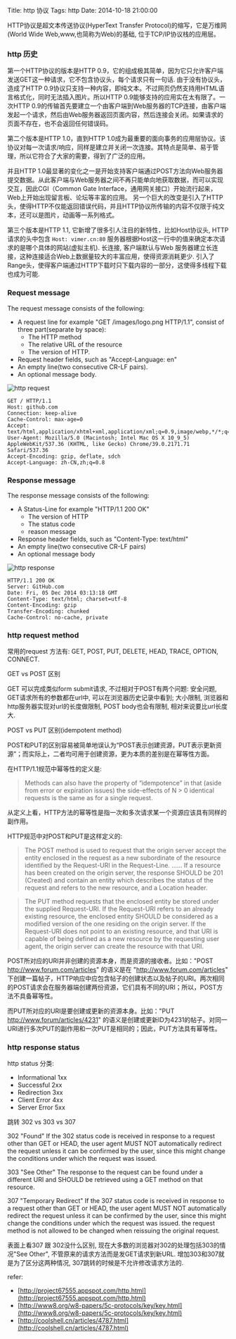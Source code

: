 Title: http 协议
Tags: http
Date: 2014-10-18 21:00:00

HTTP协议是超文本传送协议(HyperText Transfer Protocol)的缩写，它是万维网(World Wide Web,www,也简称为Web)的基础, 位于TCP/IP协议栈的应用层。

### http 历史

第一个HTTP协议的版本是HTTP 0.9，它的组成极其简单，因为它只允许客户端发送GET这一种请求，它不包含协议头，每个请求只有一句话. 由于没有协议头，造成了HTTP 0.9协议只支持一种内容，即纯文本。不过网页仍然支持用HTML语言格式化，同时无法插入图片。所以HTTP 0.9能够支持的应用实在太有限了。一次HTTP 0.9的传输首先要建立一个由客户端到Web服务器的TCP连接，由客户端发起一个请求，然后由Web服务器返回页面内容，然后连接会关闭。如果请求的页面不存在，也不会返回任何错误码。

第二个版本是HTTP 1.0，直到HTTP 1.0成为最重要的面向事务的应用层协议。该协议对每一次请求/响应，同样是建立并关闭一次连接。其特点是简单、易于管理，所以它符合了大家的需要，得到了广泛的应用。

并且HTTP 1.0最显著的变化之一是开始支持客户端通过POST方法向Web服务器提交数据。从此客户端与Web服务器之间不再只能单向地获取数据，而可以实现交互，因此CGI（Common Gate Interface，通用网关接口）开始流行起来，Web上开始出现留言板、论坛等丰富的应用。
另一个巨大的改变是引入了HTTP头，使得HTTP不仅能返回错误代码，并且HTTP协议所传输的内容不仅限于纯文本，还可以是图片，动画等一系列格式。

第三个版本是HTTP 1.1, 它新增了很多引人注目的新特性，比如Host协议头, HTTP请求的头中包含 `Host: vimer.cn:80` 服务器根据Host这一行中的值来确定本次请求的是哪个具体的网站(虚拟主机). 长连接, 客户端默认与Web 服务器建立长连接，这种连接适合Web上数据量较大的丰富应用，使得资源消耗更少. 引入了Range头，使得客户端通过HTTP下载时只下载内容的一部分，这使得多线程下载也成为可能.

### Request message

The request message consists of the following:

- A request line for example "GET /images/logo.png HTTP/1.1", consist of three part(separate by space):
    - The HTTP method 
    - The relative URL of the resource 
    - The version of HTTP.
- Request header fields, such as "Accept-Language: en"
- An empty line(two consecutive CR-LF pairs).
- An optional message body.

![http request](/img/http/http_request.png)

    GET / HTTP/1.1
    Host: github.com
    Connection: keep-alive
    Cache-Control: max-age=0
    Accept: text/html,application/xhtml+xml,application/xml;q=0.9,image/webp,*/*;q=0.8
    User-Agent: Mozilla/5.0 (Macintosh; Intel Mac OS X 10_9_5) AppleWebKit/537.36 (KHTML, like Gecko) Chrome/39.0.2171.71 Safari/537.36
    Accept-Encoding: gzip, deflate, sdch
    Accept-Language: zh-CN,zh;q=0.8

### Response message

The response message consists of the following:

- A Status-Line for example "HTTP/1.1 200 OK"
    - The version of HTTP
    - The status code 
    - reason message
- Response header fields, such as "Content-Type: text/html"
- An empty line(two consecutive CR-LF pairs)
- An optional message body

![http response](/img/http/http_response.png)

    HTTP/1.1 200 OK
    Server: GitHub.com
    Date: Fri, 05 Dec 2014 03:13:18 GMT
    Content-Type: text/html; charset=utf-8
    Content-Encoding: gzip
    Transfer-Encoding: chunked
    Cache-Control: no-cache, private

### http request method

常用的request 方法有: GET, POST, PUT, DELETE, HEAD, TRACE, OPTION, CONNECT.

GET vs POST 区别

GET 可以完成类似form submit请求, 不过相对于POST有两个问题: 安全问题, GET请求所有的参数都在url中, 可以在浏览器历史记录中看到; 大小限制, 浏览器和http服务器实现对url的长度做限制, POST body也会有限制, 相对来说要比url长度大.

POST vs PUT 区别(idempotent method)

POST和PUT的区别容易被简单地误认为“POST表示创建资源，PUT表示更新资源”；而实际上，二者均可用于创建资源，更为本质的差别是在幂等性方面。

在HTTP/1.1规范中幂等性的定义是:
>Methods can also have the property of “idempotence” in that (aside from error or expiration issues) the side-effects of N > 0 identical requests is the same as for a single request.

从定义上看，HTTP方法的幂等性是指一次和多次请求某一个资源应该具有同样的副作用。

HTTP规范中对POST和PUT是这样定义的:
>The POST method is used to request that the origin server accept the entity enclosed in the request as a new subordinate of the resource identified by the Request-URI in the Request-Line. …… If a resource has been created on the origin server, the response SHOULD be 201 (Created) and contain an entity which describes the status of the request and refers to the new resource, and a Location header.

> The PUT method requests that the enclosed entity be stored under the supplied Request-URI. If the Request-URI refers to an already existing resource, the enclosed entity SHOULD be considered as a modified version of the one residing on the origin server. If the Request-URI does not point to an existing resource, and that URI is capable of being defined as a new resource by the requesting user agent, the origin server can create the resource with that URI.

POST所对应的URI并非创建的资源本身，而是资源的接收者。比如："POST http://www.forum.com/articles" 的语义是在 "http://www.forum.com/articles" 下创建一篇帖子，HTTP响应中应包含帖子的创建状态以及帖子的URI。两次相同的POST请求会在服务器端创建两份资源，它们具有不同的URI；所以，POST方法不具备幂等性。

而PUT所对应的URI是要创建或更新的资源本身。比如："PUT http://www.forum/articles/4231" 的语义是创建或更新ID为4231的帖子。对同一URI进行多次PUT的副作用和一次PUT是相同的；因此，PUT方法具有幂等性。

### http response status

http status 分类:

- Informational 1xx
- Successful 2xx
- Redirection 3xx
- Client Error 4xx
- Server Error 5xx

跳转 302 vs 303 vs 307

302 "Found" If the 302 status code is received in response to a request other than GET or HEAD, the user agent MUST NOT automatically redirect the request unless it can be confirmed by the user, since this might change the conditions under which the request was issued.

303 "See Other" The response to the request can be found under a different URI and SHOULD be retrieved using a GET method on that resource.

307 "Temporary Redirect" If the 307 status code is received in response to a request other than GET or HEAD, the user agent MUST NOT automatically redirect the request unless it can be confirmed by the user, since this might change the conditions under which the request was issued. the request method is not allowed to be changed when reissuing the original request.

表面上看307 跟 302没什么区别, 现在大多数的浏览器对302的处理包括303的情况"See Other", 不管原来的请求方法而是发GET请求到新URL. 增加303和307就是为了区分这两种情况, 307跳转的时候是不允许修改请求方法的.

refer:

- [http://project67555.appspot.com/http.html](http://project67555.appspot.com/http.html)
- [http://www8.org/w8-papers/5c-protocols/key/key.html](http://www8.org/w8-papers/5c-protocols/key/key.html)
- [http://coolshell.cn/articles/4787.html](http://coolshell.cn/articles/4787.html)
